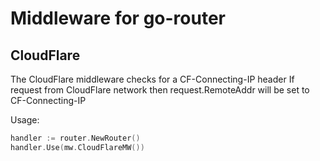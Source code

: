 # Middleware for go-router

## CloudFlare

The CloudFlare middleware checks for a CF-Connecting-IP header
If request from CloudFlare network then request.RemoteAddr will be set to CF-Connecting-IP

Usage:

```go
handler := router.NewRouter()
handler.Use(mw.CloudFlareMW())
```
